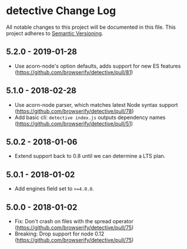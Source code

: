 # detective Change Log
All notable changes to this project will be documented in this file.
This project adheres to [Semantic Versioning](http://semver.org/).

## 5.2.0 - 2019-01-28
* Use acorn-node's option defaults, adds support for new ES features (https://github.com/browserify/detective/pull/81)

## 5.1.0 - 2018-02-28
* Use acorn-node parser, which matches latest Node syntax support (https://github.com/browserify/detective/pull/78)
* Add basic cli: `detective index.js` outputs dependency names (https://github.com/browserify/detective/pull/51)

## 5.0.2 - 2018-01-06
* Extend support back to 0.8 until we can determine a LTS plan.

## 5.0.1 - 2018-01-02
* Add engines field set to `>=4.0.0`.

## 5.0.0 - 2018-01-02
* Fix: Don't crash on files with the spread operator (https://github.com/browserify/detective/pull/75)
* Breaking: Drop support for node 0.12 (https://github.com/browserify/detective/pull/75)
